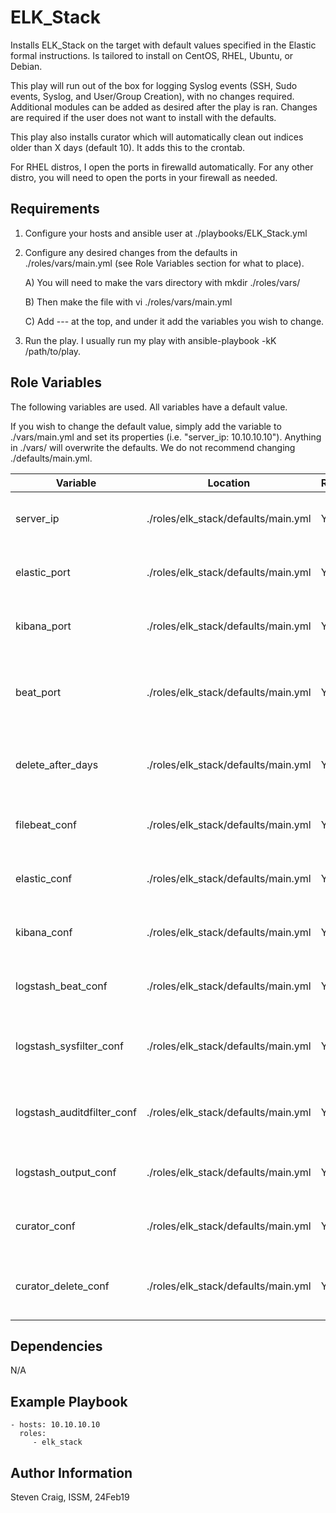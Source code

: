 ELK_Stack
=========

Installs ELK_Stack on the target with default values specified in the Elastic formal instructions. Is tailored to install on CentOS, RHEL, Ubuntu, or Debian.

This play will run out of the box for logging Syslog events (SSH, Sudo events, Syslog, and User/Group Creation), with no changes required. Additional modules can be added as desired after the play is ran. Changes are required if the user does not want to install with the defaults.

This play also installs curator which will automatically clean out indices older than X days (default 10). It adds this to the crontab.

For RHEL distros, I open the ports in firewalld automatically. For any other distro, you will need to open the ports in your firewall as needed.

Requirements
------------

1) Configure your hosts and ansible user at ./playbooks/ELK_Stack.yml
2) Configure any desired changes from the defaults in ./roles/vars/main.yml (see Role Variables section for what to place).
    
    A) You will need to make the vars directory with mkdir ./roles/vars/
    
    B) Then make the file with vi ./roles/vars/main.yml
    
    C) Add --- at the top, and under it add the variables you wish to change.

3) Run the play. I usually run my play with ansible-playbook -kK /path/to/play.

Role Variables
--------------

The following variables are used. All variables have a default value. 

If you wish to change the default value, simply add the variable to ./vars/main.yml and set its properties (i.e. "server_ip: 10.10.10.10"). Anything in ./vars/ will overwrite the defaults. We do not recommend changing ./defaults/main.yml.

| Variable  | Location | Required | Default | Description
| ------------- | ------------- | ------------- | ------------- | ------------- |
| server_ip | ./roles/elk_stack/defaults/main.yml | Yes | localhost | Used to configure the host of ELK services |
| elastic_port | ./roles/elk_stack/defaults/main.yml | Yes | 9200 | Configures the port elasticsearch will listen on |
| kibana_port | ./roles/elk_stack/defaults/main.yml | Yes | 5601 | Configures the port kibana will listen on |
| beat_port | ./roles/elk_stack/defaults/main.yml | Yes | 5044 | Configures the port for logstash to listen on and where beats send to |
| delete_after_days | ./roles/elk_stack/defaults/main.yml | Yes | 10 | Configures the threshold of when indicies are deleted |
| filebeat_conf | ./roles/elk_stack/defaults/main.yml | Yes | /etc/filebeat/filebeat.yml | Path to the filebeat configuration file |
| elastic_conf | ./roles/elk_stack/defaults/main.yml | Yes | /etc/elasticsearch/elasticsearch.yml | Path to the elasticsearch configuration file |
| kibana_conf | ./roles/elk_stack/defaults/main.yml | Yes | /etc/kibana/kibana.yml | Path to the kibana configuration file |
| logstash_beat_conf | ./roles/elk_stack/defaults/main.yml | Yes | /etc/logstash/conf.d/01-beats-input.conf | Path to the input configuration for logstash |
| logstash_sysfilter_conf | ./roles/elk_stack/defaults/main.yml | Yes | /etc/logstash/conf.d/10-syslog-filter.conf | Path to the system logs filter configuration for logstash |
| logstash_auditdfilter_conf | ./roles/elk_stack/defaults/main.yml | Yes | /etc/logstash/conf.d/11-auditd-filter.conf | Path to the auditd logs filter configuration for logstash |
| logstash_output_conf | ./roles/elk_stack/defaults/main.yml | Yes | /etc/logstash/conf.d/30-elasticsearch-output.conf | Path to the output configuration for logstash |
| curator_conf | ./roles/elk_stack/defaults/main.yml | Yes | /etc/curator/curator.yml | Path to a curator configuration file |
| curator_delete_conf | ./roles/elk_stack/defaults/main.yml | Yes | /etc/curator/delete_indices.yml | Path to a curator configuration file for delete actions |

Dependencies
------------

N/A

Example Playbook
----------------

    - hosts: 10.10.10.10
      roles:
         - elk_stack

Author Information
------------------

Steven Craig, ISSM, 24Feb19
